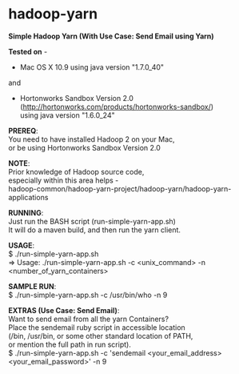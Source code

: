hadoop-yarn
===========

<b>Simple Hadoop Yarn (With Use Case: Send Email using Yarn)</b>

<b>Tested on</b> -

* Mac OS X 10.9 using java version "1.7.0_40"

and

* Hortonworks Sandbox Version 2.0<br>
(http://hortonworks.com/products/hortonworks-sandbox/)<br>
using java version "1.6.0_24"

<b>PREREQ</b>:<br>
You need to have installed Hadoop 2 on your Mac,<br>
or be using Hortonworks Sandbox Version 2.0<br>

<b>NOTE</b>:<br>
Prior knowledge of Hadoop source code,<br>
especially within this area helps -<br>
hadoop-common/hadoop-yarn-project/hadoop-yarn/hadoop-yarn-applications

<b>RUNNING</b>:<br>
Just run the BASH script (run-simple-yarn-app.sh)<br>
It will do a maven build, and then run the yarn client.

<b>USAGE</b>:<br>
$ ./run-simple-yarn-app.sh<br>
=> Usage: ./run-simple-yarn-app.sh -c <unix_command> -n <number_of_yarn_containers>

<b>SAMPLE RUN</b>:<br>
$ ./run-simple-yarn-app.sh -c /usr/bin/who -n 9

<b>EXTRAS (Use Case: Send Email)</b>:<br>
Want to send email from all the yarn Containers?<br>
Place the sendemail ruby script in accessible location<br>
(/bin, /usr/bin, or some other standard location of PATH,<br>
or mention the full path in run script).<br>
$ ./run-simple-yarn-app.sh -c 'sendemail <your_email_address> <your_email_password>' -n 9

